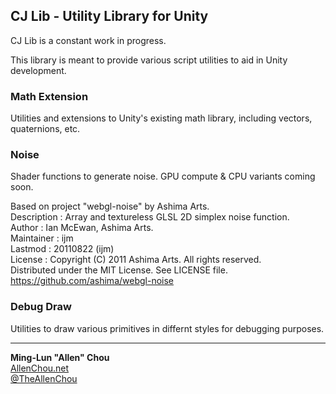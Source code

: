 ## CJ Lib - Utility Library for Unity

CJ Lib is a constant work in progress.

This library is meant to provide various script utilities to aid in Unity development.


### Math Extension

Utilities and extensions to Unity's existing math library, including vectors, quaternions, etc.


### Noise

Shader functions to generate noise. GPU compute & CPU variants coming soon.  
  
Based on project "webgl-noise" by Ashima Arts.  
Description : Array and textureless GLSL 2D simplex noise function.  
    Author  : Ian McEwan, Ashima Arts.  
Maintainer  : ijm  
    Lastmod : 20110822 (ijm)  
    License : Copyright (C) 2011 Ashima Arts. All rights reserved.  
              Distributed under the MIT License. See LICENSE file.  
              https://github.com/ashima/webgl-noise  


### Debug Draw

Utilities to draw various primitives in differnt styles for debugging purposes.


----
**Ming-Lun "Allen" Chou**  
[AllenChou.net](http://AllenChou.net)  
[@TheAllenChou](http://twitter.com/TheAllenChou)  

